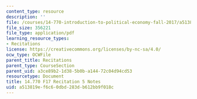 ```yaml
---
content_type: resource
description: ''
file: /courses/14-770-introduction-to-political-economy-fall-2017/a513819ef6c60dbd283db612bb9f018c_MIT14_770F17_rec5.pdf
file_size: 356221
file_type: application/pdf
learning_resource_types:
- Recitations
license: https://creativecommons.org/licenses/by-nc-sa/4.0/
ocw_type: OCWFile
parent_title: Recitations
parent_type: CourseSection
parent_uid: a3ce89b2-1d38-5b0b-a144-72c04d94cd53
resourcetype: Document
title: 14.770 F17 Recitation 5 Notes
uid: a513819e-f6c6-0dbd-283d-b612bb9f018c
---
```

